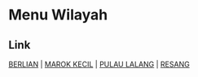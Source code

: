 # Menu Wilayah

## Link

[BERLIAN](https://github.com/gigit-pemilu/pemilu-2024-21-kepulauan-riau/tree/main/pilpres/hitung-suara/sub/21-kepulauan-riau/sub/04-lingga/sub/09-singkep-selatan/sub/1004-berlian)
 | 
[MAROK KECIL](https://github.com/gigit-pemilu/pemilu-2024-21-kepulauan-riau/tree/main/pilpres/hitung-suara/sub/21-kepulauan-riau/sub/04-lingga/sub/09-singkep-selatan/sub/2001-marok-kecil)
 | 
[PULAU LALANG](https://github.com/gigit-pemilu/pemilu-2024-21-kepulauan-riau/tree/main/pilpres/hitung-suara/sub/21-kepulauan-riau/sub/04-lingga/sub/09-singkep-selatan/sub/2002-pulau-lalang)
 | 
[RESANG](https://github.com/gigit-pemilu/pemilu-2024-21-kepulauan-riau/tree/main/pilpres/hitung-suara/sub/21-kepulauan-riau/sub/04-lingga/sub/09-singkep-selatan/sub/2003-resang)

